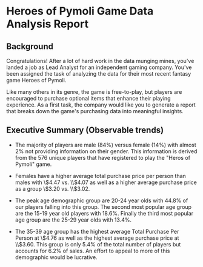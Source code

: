 # Heroes of Pymoli Game Data Analysis Report

## Background


Congratulations! After a lot of hard work in the data munging mines, you've landed a job as Lead Analyst for an independent gaming company. You've been assigned the task of analyzing the data for their most recent fantasy game Heroes of Pymoli.

Like many others in its genre, the game is free-to-play, but players are encouraged to purchase optional items that enhance their playing experience. As a first task, the company would like you to generate a report that breaks down the game's purchasing data into meaningful insights.


## Executive Summary (Observable trends)


* The majority of players are male (84%) versus female (14%) with almost 2% not providing information on their gender. This information is derived from the 576 unique players that have registered to play the "Heros of Pymoli" game.


* Females have a higher average total purchase price per person than males with \\$4.47 vs. \\$4.07 as well as a higher average purchase price as a group \\$3.20 vs. \\$3.02.


* The peak age demographic group are 20-24 year olds with 44.8% of our players falling into this group. The second most popular age group are the 15-19 year old players with 18.6%. Finally the third most popular age group are the 25-29 year olds with 13.4%.


* The 35-39 age group has the highest average Total Purchase Per Person at \\$4.76 as well as the highest average purchase price at \\$3.60. This group is only 5.4% of the total number of players but accounts for 6.2% of sales. An effort to appeal to more of this demographic would be lucrative.

